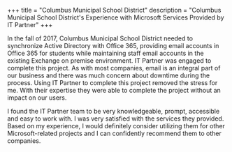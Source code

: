 +++
title = "Columbus Municipal School District"
description = "Columbus Municipal School District's Experience with Microsoft Services Provided by IT Partner"
+++

In the fall of 2017, Columbus Municipal School District needed to synchronize Active Directory with Office 365, providing email accounts in Office 365 for students while maintaining staff email accounts in the existing Exchange on premise environment. IT Partner was engaged to complete this project. As with most companies, email is an integral part of our business and there was much concern about downtime during the process. Using IT Partner to complete this project removed the stress for me. With their expertise they were able to complete the project without an impact on our users.

I found the IT Partner team to be very knowledgeable, prompt, accessible and easy to work with. I was very satisfied with the services they provided. Based on my experience, I would definitely consider utilizing them for other Microsoft-related projects and I can confidently recommend them to other companies.